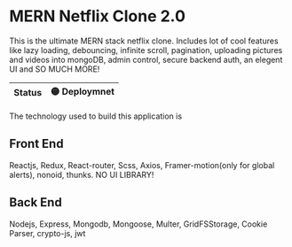 # MERN Netflix Clone 2.0

This is the ultimate MERN stack netflix clone. Includes lot of cool features like lazy loading, debouncing, infinite scroll, pagination, uploading pictures and videos into mongoDB, admin control, secure backend auth, an elegent UI and SO MUCH MORE!

| Status | 🟡 Deploymnet |
| :----- | :------------ |

The technology used to build this application is

## Front End

Reactjs, Redux, React-router, Scss, Axios, Framer-motion(only for global alerts), nonoid, thunks. NO UI LIBRARY!

## Back End
Nodejs, Express, Mongodb, Mongoose, Multer, GridFSStorage,
Cookie Parser, crypto-js, jwt
